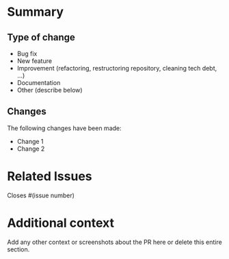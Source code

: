 # Summary

## Type of change

<!--Delete points that do not apply-->

- Bug fix
- New feature
- Improvement (refactoring, restructoring repository, cleaning tech debt, ...)
- Documentation
- Other (describe below)

## Changes

The following changes have been made:

- Change 1
- Change 2

# Related Issues

Closes #(issue number)

# Additional context
Add any other context or screenshots about the PR here or delete this entire section.
